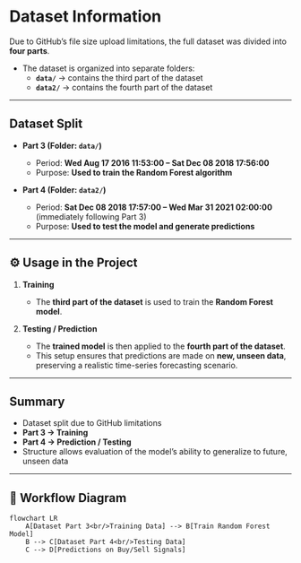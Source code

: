 # Dataset Information  

Due to GitHub’s file size upload limitations, the full dataset was divided into **four parts**.  

- The dataset is organized into separate folders:  
  - **`data/`** → contains the third part of the dataset  
  - **`data2/`** → contains the fourth part of the dataset  

---

## Dataset Split  

- **Part 3 (Folder: `data/`)**  
  - Period: **Wed Aug 17 2016 11:53:00 – Sat Dec 08 2018 17:56:00**  
  - Purpose: **Used to train the Random Forest algorithm**  

- **Part 4 (Folder: `data2/`)**  
  - Period: **Sat Dec 08 2018 17:57:00 – Wed Mar 31 2021 02:00:00** (immediately following Part 3) 
  - Purpose: **Used to test the model and generate predictions**  

---

## ⚙️ Usage in the Project  

1. **Training**  
   - The **third part of the dataset** is used to train the **Random Forest model**.  

2. **Testing / Prediction**  
   - The **trained model** is then applied to the **fourth part of the dataset**.  
   - This setup ensures that predictions are made on **new, unseen data**, preserving a realistic time-series forecasting scenario.  

---

## Summary  

- Dataset split due to GitHub limitations  
- **Part 3 → Training**  
- **Part 4 → Prediction / Testing**  
- Structure allows evaluation of the model’s ability to generalize to future, unseen data  

---

## 🔗 Workflow Diagram  

```mermaid
flowchart LR
    A[Dataset Part 3<br/>Training Data] --> B[Train Random Forest Model]
    B --> C[Dataset Part 4<br/>Testing Data]
    C --> D[Predictions on Buy/Sell Signals]

